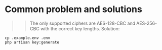 # Common problem and solutions
>> The only supported ciphers are AES-128-CBC and AES-256-CBC with the correct key lengths.
Solution:  
```
cp .example.env .env
php artisan key:generate
```
